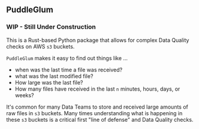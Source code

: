 ## PuddleGlum

### WIP - Still Under Construction ####

This is a Rust-based Python package that allows for complex Data Quality 
checks on AWS `s3` buckets. 

`PuddleGlum` makes it easy to find out things like ...
- when was the last time a file was received?
- what was the last modified file?
- How large was the last file?
- How many files have received in the last `n` minutes, hours, days, or weeks?

It's common for many Data Teams to store and received large amounts of 
raw files in `s3` buckets. Many times understanding what is happening
in these `s3` buckets is a critical first "line of defense" and Data Quality
checks.
